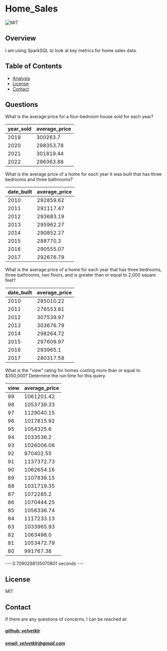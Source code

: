# Home_Sales
![MIT](https://img.shields.io/badge/License%20-%20MIT%20-%20%234e8983)

## Overview
I am using SparkSQL to look at key metrics for home sales data. 

## Table of Contents
- [Analysis](#questions)
- [License](#license)
- [Contact](#contact)


## Questions
What is the average price for a four-bedroom house sold for each year?  
  

|year_sold|average_price|
| :-------|:------------|
|     2019|     300263.7|
|     2020|    298353.78|
|     2021|    301819.44|
|     2022|    296363.88|
  

What is the average price of a home for each year it was built that has three bedrooms and three bathrooms?  
  

|date_built|average_price|
| :--------|:------------|
|      2010|    292859.62|
|      2011|    291117.47|
|      2012|    293683.19|
|      2013|    295962.27|
|      2014|    290852.27|
|      2015|     288770.3|
|      2016|    290555.07|
|      2017|    292676.79|
  
  

What is the average price of a home for each year that has three bedrooms, three bathrooms, two floors, and is greater than or equal to 2,000 square feet?  


|date_built|average_price|
| :--------|:------------|
|      2010|    285010.22|
|      2011|    276553.81|
|      2012|    307539.97|
|      2013|    303676.79|
|      2014|    298264.72|
|      2015|    297609.97|
|      2016|     293965.1|
|      2017|    280317.58|
   

What is the "view" rating for homes costing more than or equal to $350,000? Determine the run time for this query.  


|view|average_price|
| :--|:------------|
|  99|   1061201.42|
|  98|   1053739.33|
|  97|   1129040.15|
|  96|   1017815.92|
|  95|    1054325.6|
|  94|    1033536.2|
|  93|   1026006.06|
|  92|    970402.55|
|  91|   1137372.73|
|  90|   1062654.16|
|  89|   1107839.15|
|  88|   1031719.35|
|  87|    1072285.2|
|  86|   1070444.25|
|  85|   1056336.74|
|  84|   1117233.13|
|  83|   1033965.93|
|  82|    1063498.0|
|  81|   1053472.79|
|  80|    991767.38|
  
  
--- 0.7090268135070801 seconds ---  

## License
MIT

## Contact
If there are any questions of concerns, I can be reached at:
##### [github: velvetklr](https://github.com/velvetklr)
##### [email: velvetklr@gmail.com](mailto:velvetklr@gmail.com)

